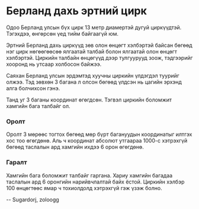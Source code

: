 Берланд дахь эртний цирк
========================
Одоо Берланд улсын бүх цирк 13 метр диамертэй дугуй циркүүдтэй. Тэгэхдээ,
өнгөрсөн үед тийм байгаагүй юм.

Эртний Берланд дахь циркүүд зөв олон өнцөгт хэлбэртэй байсан бөгөөд нэг цирк
нөгөөгөөсөө ялгаатай талбай болон ялгаатай олон өнцөгт хэлбэртэй. Циркийн
талбайн өнцөгүүд дээр тулгуурууд зоож, тэдгээрийг хооронд нь утсаар холбосон
байжээ.

Саяхан Берланд улсын эрдэмтэд хуучны циркийн үлдэгдэл туурийг олжээ. Тэд зөвхөн
3 багана л олсон бөгөөд үлдсэн нь цагийн эрхэнд алга болчихсон гэнэ.

Танд уг 3 баганы координат өгөгдсөн. Тэгвэл циркийн боломжит хамгийн бага
талбайг ол.


### Оролт
Оролт 3 мөрөөс тогтох бөгөөд мөр бүрт багануудын координатыг илтгэх хос тоо
өгөгдөнө. Аль ч координат абсолют утгаараа $1000$-с хэтрэхгүй бөгөөд таслалын
ард хамгийн ихдээ 6 орон өгөгдөнө.


### Гаралт
Хамгийн бага боломжит талбайг гаргана. Хариу хамгийн багадаа таслалын ард 6
оронгийн нарийвчлалтай байх ёстой. Циркийн хэлбэр $100$ өнцөгтөөс ямар ч
тохиолдолд хэтрэхгүй гэж үзэж болно.

-- Sugardorj, zoloogg
